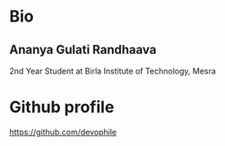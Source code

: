 # Bio
## Ananya Gulati Randhaava
2nd Year Student at Birla Institute of Technology, Mesra
# Github profile
https://github.com/devophile
